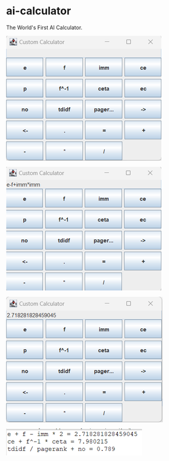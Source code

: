 # ai-calculator
The World's First AI Calculator.

![Image1](https://github.com/hrishimukherjee25/ai-calculator/blob/main/Screenshot%202024-01-19%20160736.png)

![Image2](https://github.com/hrishimukherjee25/ai-calculator/blob/main/Screenshot%202024-01-19%20161005.png)

![Image3](https://github.com/hrishimukherjee25/ai-calculator/blob/main/Screenshot%202024-01-19%20161053.png)

![Image4](https://github.com/hrishimukherjee25/ai-calculator/blob/main/Screenshot%202024-01-19%20161228.png)
